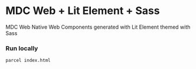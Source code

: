 # MDC Web + Lit Element + Sass

MDC Web Native Web Components generated with Lit Element themed with Sass

### Run locally

```bash
parcel index.html
```

